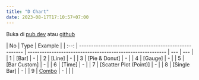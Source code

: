 ```yaml
---
title: "D Chart"
date: 2023-08-17T17:10:57+07:00
---
```


Buka di [pub.dev](https://pub.dev/packages/d_chart) atau [github](https://github.com/indratrisnar/d_chart)

|  No  | Type                                                   | Example                                                    |
| :--: | ------------------------------------------------------ | ---------------------------------------------------------- | --- | --- |
|  1   | [Bar]                                                  | -                                                          |
|  2   | [Line]                                                 | -                                                          |
|  3   | [Pie & Donut]                                          | -                                                          |
|  4   | [Gauge]                                                | -                                                          |
|  5   | [Bar Custom]                                           | -                                                          |
|  6   | [Time]                                                 | -                                                          |
|  7   | [Scatter Plot (Point)]                                 | -                                                          |
|  8   | [Single Bar]                                           | -                                                          |
|  9   | [Combo](http://localhost:1313/dot/site/d_chart_combo/) | -                                                          |
| <!-- | 9                                                      | [Combo](https://flutterdlux.netlify.app/id/d_chart_combo/) | -   | --> |
